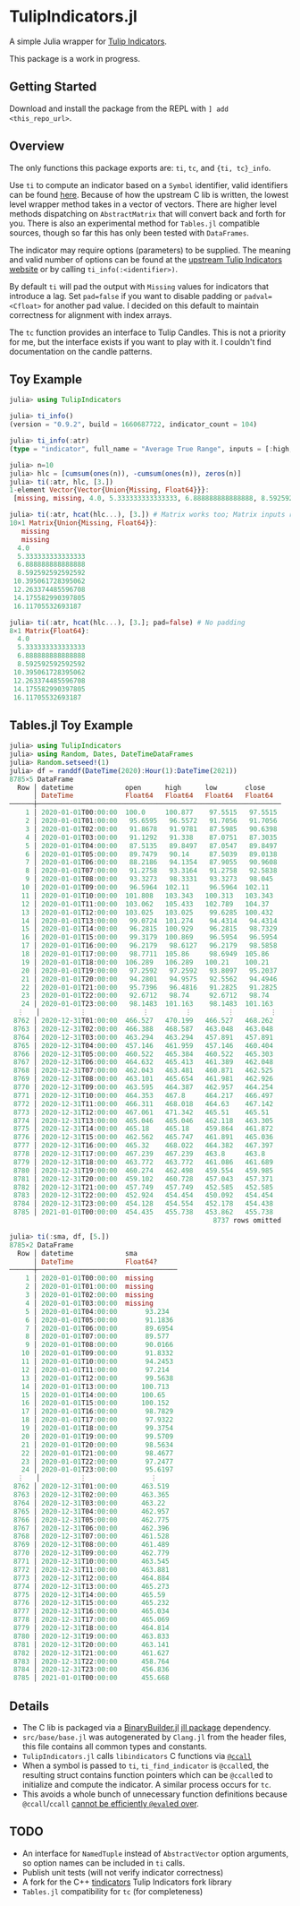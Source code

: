 # TulipIndicators.jl

A simple Julia wrapper for [Tulip Indicators](https://github.com/TulipCharts/tulipindicators).

This package is a work in progress.

## Getting Started
Download and install the package from the REPL with `] add <this_repo_url>`.

## Overview
The only functions this package exports are: `ti`, `tc`, and `{ti, tc}_info`.

Use `ti` to compute an indicator based on a `Symbol` identifier, valid identifiers can be found [here](https://tulipindicators.org/list). Because of how the upstream C lib is written, the lowest level wrapper method takes in a vector of vectors. There are higher level methods dispatching on `AbstractMatrix` that will convert back and forth for you. There is also an experimental method for `Tables.jl` compatible sources, though so far this has only been tested with `DataFrames`.

The indicator may require options (parameters) to be supplied. The meaning and valid number of options can be found at the [upstream Tulip Indicators website](https://tulipindicators.org/list) or by calling `ti_info(:<identifier>)`.

By default `ti` will pad the output with `Missing` values for indicators that introduce a lag. Set `pad=false` if you want to disable padding or `padval=<Cfloat>` for another pad value. I decided on this default to maintain correctness for alignment with index arrays.

The `tc` function provides an interface to Tulip Candles. This is not a priority for me, but the interface exists if you want to play with it. I couldn't find documentation on the candle patterns.

## Toy Example
```julia
julia> using TulipIndicators

julia> ti_info()
(version = "0.9.2", build = 1660687722, indicator_count = 104)

julia> ti_info(:atr)
(type = "indicator", full_name = "Average True Range", inputs = [:high, :low, :close], options = [:period], outputs = [:atr])

julia> n=10
julia> hlc = [cumsum(ones(n)), -cumsum(ones(n)), zeros(n)]
julia> ti(:atr, hlc, [3.])
1-element Vector{Vector{Union{Missing, Float64}}}:
 [missing, missing, 4.0, 5.333333333333333, 6.888888888888888, 8.592592592592592, 10.395061728395062, 12.263374485596708, 14.175582990397805, 16.11705532693187]

julia> ti(:atr, hcat(hlc...), [3.]) # Matrix works too; Matrix inputs return Matrix outputs
10×1 Matrix{Union{Missing, Float64}}:
   missing
   missing
  4.0
  5.333333333333333
  6.888888888888888
  8.592592592592592
 10.395061728395062
 12.263374485596708
 14.175582990397805
 16.11705532693187

julia> ti(:atr, hcat(hlc...), [3.]; pad=false) # No padding
8×1 Matrix{Float64}:
  4.0
  5.333333333333333
  6.888888888888888
  8.592592592592592
 10.395061728395062
 12.263374485596708
 14.175582990397805
 16.11705532693187
```

## Tables.jl Toy Example
```julia
julia> using TulipIndicators
julia> using Random, Dates, DateTimeDataFrames
julia> Random.setseed!(1)
julia> df = randdf(DateTime(2020):Hour(1):DateTime(2021))
8785×5 DataFrame
  Row │ datetime             open      high      low       close
      │ DateTime             Float64   Float64   Float64   Float64
──────┼─────────────────────────────────────────────────────────────
    1 │ 2020-01-01T00:00:00  100.0     100.877    97.5515   97.5515
    2 │ 2020-01-01T01:00:00   95.6595   96.5572   91.7056   91.7056
    3 │ 2020-01-01T02:00:00   91.8678   91.9781   87.5985   90.6398
    4 │ 2020-01-01T03:00:00   91.1292   91.338    87.0751   87.3035
    5 │ 2020-01-01T04:00:00   87.5135   89.8497   87.0547   89.8497
    6 │ 2020-01-01T05:00:00   89.7479   90.14     87.5039   89.0138
    7 │ 2020-01-01T06:00:00   88.2186   94.1354   87.9055   90.9608
    8 │ 2020-01-01T07:00:00   91.2758   93.3164   91.2758   92.5838
    9 │ 2020-01-01T08:00:00   93.3273   98.3331   93.3273   98.045
   10 │ 2020-01-01T09:00:00   96.5964  102.11     96.5964  102.11
   11 │ 2020-01-01T10:00:00  101.808   103.343   100.313   103.343
   12 │ 2020-01-01T11:00:00  103.062   105.433   102.789   104.37
   13 │ 2020-01-01T12:00:00  103.025   103.025    99.6285  100.432
   14 │ 2020-01-01T13:00:00   99.0724  101.274    94.4314   94.4314
   15 │ 2020-01-01T14:00:00   96.2815  100.929    96.2815   98.7329
   16 │ 2020-01-01T15:00:00   99.3179  100.869    96.5954   96.5954
   17 │ 2020-01-01T16:00:00   96.2179   98.6127   96.2179   98.5858
   18 │ 2020-01-01T17:00:00   98.7711  105.86     98.6949  105.86
   19 │ 2020-01-01T18:00:00  106.289   106.289   100.21    100.21
   20 │ 2020-01-01T19:00:00   97.2592   97.2592   93.8097   95.2037
   21 │ 2020-01-01T20:00:00   94.2801   94.9575   92.5562   94.4946
   22 │ 2020-01-01T21:00:00   95.7396   96.4816   91.2825   91.2825
   23 │ 2020-01-01T22:00:00   92.6712   98.74     92.6712   98.74
   24 │ 2020-01-01T23:00:00   98.1483  101.163    98.1483  101.163
  ⋮   │          ⋮              ⋮         ⋮         ⋮         ⋮
 8762 │ 2020-12-31T01:00:00  466.527   470.199   466.527   468.262
 8763 │ 2020-12-31T02:00:00  466.388   468.587   463.048   463.048
 8764 │ 2020-12-31T03:00:00  463.294   463.294   457.891   457.891
 8765 │ 2020-12-31T04:00:00  457.146   461.959   457.146   460.404
 8766 │ 2020-12-31T05:00:00  460.522   465.384   460.522   465.303
 8767 │ 2020-12-31T06:00:00  464.632   465.413   461.389   462.048
 8768 │ 2020-12-31T07:00:00  462.043   463.481   460.871   462.525
 8769 │ 2020-12-31T08:00:00  463.101   465.654   461.981   462.926
 8770 │ 2020-12-31T09:00:00  463.595   464.387   462.957   464.254
 8771 │ 2020-12-31T10:00:00  464.353   467.8     464.217   466.497
 8772 │ 2020-12-31T11:00:00  466.311   468.018   464.63    467.142
 8773 │ 2020-12-31T12:00:00  467.061   471.342   465.51    465.51
 8774 │ 2020-12-31T13:00:00  465.046   465.046   462.118   463.305
 8775 │ 2020-12-31T14:00:00  465.18    465.18    459.864   461.872
 8776 │ 2020-12-31T15:00:00  462.562   465.747   461.891   465.036
 8777 │ 2020-12-31T16:00:00  465.32    468.022   464.382   467.397
 8778 │ 2020-12-31T17:00:00  467.239   467.239   463.8     463.8
 8779 │ 2020-12-31T18:00:00  463.772   463.772   461.086   461.689
 8780 │ 2020-12-31T19:00:00  460.274   462.498   459.554   459.985
 8781 │ 2020-12-31T20:00:00  459.102   460.728   457.043   457.371
 8782 │ 2020-12-31T21:00:00  457.749   457.749   452.585   452.585
 8783 │ 2020-12-31T22:00:00  452.924   454.454   450.092   454.454
 8784 │ 2020-12-31T23:00:00  454.128   454.554   452.178   454.438
 8785 │ 2021-01-01T00:00:00  454.435   455.738   453.862   455.738
                                                   8737 rows omitted

julia> ti(:sma, df, [5.])
8785×2 DataFrame
  Row │ datetime             sma
      │ DateTime             Float64?
──────┼───────────────────────────────────
    1 │ 2020-01-01T00:00:00  missing
    2 │ 2020-01-01T01:00:00  missing
    3 │ 2020-01-01T02:00:00  missing
    4 │ 2020-01-01T03:00:00  missing
    5 │ 2020-01-01T04:00:00       93.234
    6 │ 2020-01-01T05:00:00       91.1836
    7 │ 2020-01-01T06:00:00       89.6954
    8 │ 2020-01-01T07:00:00       89.577
    9 │ 2020-01-01T08:00:00       90.0166
   10 │ 2020-01-01T09:00:00       91.8332
   11 │ 2020-01-01T10:00:00       94.2453
   12 │ 2020-01-01T11:00:00       97.214
   13 │ 2020-01-01T12:00:00       99.5638
   14 │ 2020-01-01T13:00:00      100.713
   15 │ 2020-01-01T14:00:00      100.65
   16 │ 2020-01-01T15:00:00      100.152
   17 │ 2020-01-01T16:00:00       98.7829
   18 │ 2020-01-01T17:00:00       97.9322
   19 │ 2020-01-01T18:00:00       99.3754
   20 │ 2020-01-01T19:00:00       99.5709
   21 │ 2020-01-01T20:00:00       98.5634
   22 │ 2020-01-01T21:00:00       98.4677
   23 │ 2020-01-01T22:00:00       97.2477
   24 │ 2020-01-01T23:00:00       95.6197
  ⋮   │          ⋮                ⋮
 8762 │ 2020-12-31T01:00:00      463.519
 8763 │ 2020-12-31T02:00:00      463.365
 8764 │ 2020-12-31T03:00:00      463.22
 8765 │ 2020-12-31T04:00:00      462.957
 8766 │ 2020-12-31T05:00:00      462.775
 8767 │ 2020-12-31T06:00:00      462.396
 8768 │ 2020-12-31T07:00:00      461.528
 8769 │ 2020-12-31T08:00:00      461.489
 8770 │ 2020-12-31T09:00:00      462.779
 8771 │ 2020-12-31T10:00:00      463.545
 8772 │ 2020-12-31T11:00:00      463.881
 8773 │ 2020-12-31T12:00:00      464.884
 8774 │ 2020-12-31T13:00:00      465.273
 8775 │ 2020-12-31T14:00:00      465.59
 8776 │ 2020-12-31T15:00:00      465.232
 8777 │ 2020-12-31T16:00:00      465.034
 8778 │ 2020-12-31T17:00:00      465.069
 8779 │ 2020-12-31T18:00:00      464.814
 8780 │ 2020-12-31T19:00:00      463.833
 8781 │ 2020-12-31T20:00:00      463.141
 8782 │ 2020-12-31T21:00:00      461.627
 8783 │ 2020-12-31T22:00:00      458.764
 8784 │ 2020-12-31T23:00:00      456.836
 8785 │ 2021-01-01T00:00:00      455.668
```

## Details
* The C lib is packaged via a [BinaryBuilder.jl](https://github.com/JuliaPackaging/BinaryBuilder.jl) [jll package](https://github.com/JuliaBinaryWrappers/TulipIndicators_jll.jl) dependency.
* `src/base/base.jl` was autogenerated by `Clang.jl` from the header files, this file contains all common types and constants.
* `TulipIndicators.jl` calls `libindicators` C functions via [`@ccall`](https://docs.julialang.org/en/v1/base/c/)
* When a symbol is passed to `ti`, `ti_find_indicator` is `@ccall`ed, the resulting struct contains function pointers which can be `@ccall`ed to initialize and compute the indicator. A similar process occurs for `tc`.
* This avoids a whole bunch of unnecessary function definitions because `@ccall`/`ccall` [cannot be efficiently `@eval`ed over](https://docs.julialang.org/en/v1/manual/calling-c-and-fortran-code/#Non-constant-Function-Specifications).

## TODO
* An interface for `NamedTuple` instead of `AbstractVector` option arguments, so option names can be included in `ti` calls.
* Publish unit tests (will not verify indicator correctness)
* A fork for the C++ [tindicators](https://github.com/3jane/tindicators) Tulip Indicators fork library
* `Tables.jl` compatibility for `tc` (for completeness)

